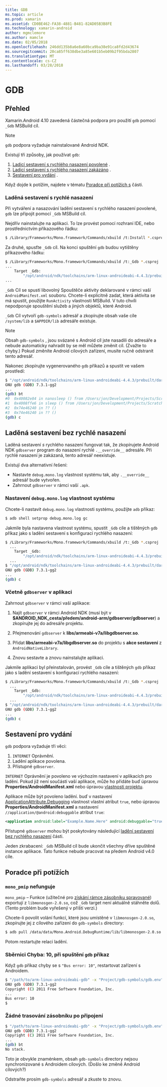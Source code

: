 ```yaml
---
title: GDB
ms.topic: article
ms.prod: xamarin
ms.assetid: CD0BE462-FA38-4881-B481-82AD05B3B8FE
ms.technology: xamarin-android
author: mgmclemore
ms.author: mamcle
ms.date: 02/05/2018
ms.openlocfilehash: 246dd135b8a6e8a60bca9ba38e91ca8fd2d43674
ms.sourcegitcommit: 20ca85ff638dbe3a85e601b5eb09b2f95bda2807
ms.translationtype: MT
ms.contentlocale: cs-CZ
ms.lasthandoff: 03/28/2018
---
```

# <a name="gdb"></a>GDB

## <a name="overview"></a>Přehled

Xamarin.Android 4.10 zavedená částečná podpora pro použití `gdb` pomocí `_Gdb` MSBuild cíl. 

> [!NOTE]
> `gdb` podpora vyžaduje nainstalované Android NDK.

Existují tři způsoby, jak používat `gdb`:

1.  [Ladicí sestavení s rychlého nasazení povolené](#Debug_Builds_with_Fast_Deployment) .
1.  [Ladicí sestavení s rychlého nasazení zakázáno](#Debug_Builds_without_Fast_Deployment) .
1.  [Sestavení pro vydání](#Release_Builds) .


Když dojde k potížím, najdete v tématu [Poradce při potížích s](#Troubleshooting) části.

<a name="Debug_Builds_with_Fast_Deployment" />

### <a name="debug-builds-with-fast-deployment"></a>Laděná sestavení s rychlé nasazení

Při vytváření a nasazování ladění sestavení s rychlého nasazení povolené, `gdb` lze připojit pomocí `_Gdb` MSBuild cíl.

Nejdřív nainstalujte na aplikaci. To lze provést pomocí rozhraní IDE, nebo prostřednictvím příkazového řádku:

```bash
$ /Library/Frameworks/Mono.framework/Commands/xbuild /t:Install *.csproj
```

Za druhé, spusťte `_Gdb` cíl. Na konci spuštění `gdb` budou vytištěny příkazového řádku:

```bash
$ /Library/Frameworks/Mono.framework/Commands/xbuild /t:_Gdb *.csproj
...
    Target _Gdb:
        "/opt/android/ndk/toolchains/arm-linux-androideabi-4.4.3/prebuilt/darwin-x86/bin/arm-linux-androideabi-gdb" -x "/Users/jon/Development/Projects/Scratch.HelloXamarin20//gdb-symbols/gdb.env"
...
```

`_Gdb` Cíl se spustí libovolný Spouštěče aktivity deklarované v rámci vaší `AndroidManifest.xml` souboru. Chcete-li explicitně zadat, která aktivita se má spustit, použijte `RunActivity` vlastnosti MSBuild. V tuto chvíli nepodporuje spouštění služeb a jiných objektů, které Android.

`_Gdb` Cíl vytvoří `gdb-symbols` adresář a zkopírujte obsah vaše cíle `/system/lib` a `$APPDIR/lib` adresáře existuje.


> [!NOTE]
> Obsah `gdb-symbols` , jsou svázané s Android cíl jste nasadili do adresáře a nebude automaticky nahradit by se měl můžete změnit cíl. (Zvažte to chyby.) Pokud změníte Android cílových zařízení, musíte ručně odstranit tento adresář.

Nakonec zkopírujte vygenerovaného `gdb` příkazů a spustit ve vašem prostředí:

```bash
$ "/opt/android/ndk/toolchains/arm-linux-androideabi-4.4.3/prebuilt/darwin-x86/bin/arm-linux-androideabi-gdb" -x "/Users/jon/Development/Projects/Scratch.HelloXamarin20//gdb-symbols/gdb.env"
GNU gdb (GDB) 7.3.1-gg2
...
(gdb) bt
#0  0x40082e84 in nanosleep () from /Users/jon/Development/Projects/Scratch.HelloXamarin20/gdb-symbols/libc.so
#1  0x4008ffe6 in sleep () from /Users/jon/Development/Projects/Scratch.HelloXamarin20/gdb-symbols/libc.so
#2  0x74e46240 in ?? ()
#3  0x74e46240 in ?? ()
(gdb) c
```

<a name="Debug_Builds_without_Fast_Deployment" />

## <a name="debug-builds-without-fast-deployment"></a>Laděná sestavení bez rychlé nasazení

Laděná sestavení *s* rychlého nasazení fungovat tak, že zkopírujete Android NDK `gdbserver` program do nasazení rychlé `.__override__` adresáře. Při rychlé nasazení je zakázaná, tento adresář neexistuje.

Existují dva alternativní řešení:

-   Nastavte `debug.mono.log` vlastnost systému tak, aby `.__override__` adresář bude vytvořen.
-   Zahrnout `gdbserver` v rámci vaší `.apk`.

### <a name="setting-the-debugmonolog-system-property"></a>Nastavení `debug.mono.log` vlastnost systému

Chcete-li nastavit `debug.mono.log` vlastnosti systému, použijte `adb` příkaz:

```bash
$ adb shell setprop debug.mono.log gc
```

Jakmile byla nastavena vlastnost systému, spustit `_Gdb` cíle a tištěných `gdb` příkaz jako s ladění sestavení s konfigurací rychlého nasazení:

```bash
$ /Library/Frameworks/Mono.framework/Commands/xbuild /t:_Gdb *.csproj
  ...
    Target _Gdb:
        "/opt/android/ndk/toolchains/arm-linux-androideabi-4.4.3/prebuilt/darwin-x86/bin/arm-linux-androideabi-gdb" -x "/Users/jon/Development/Projects/Scratch.HelloXamarin20//gdb-symbols/gdb.env"
  ...
$ "/opt/android/ndk/toolchains/arm-linux-androideabi-4.4.3/prebuilt/darwin-x86/bin/arm-linux-androideabi-gdb" -x "/Users/jon/Development/Projects/Scratch.HelloXamarin20//gdb-symbols/gdb.env"
GNU gdb (GDB) 7.3.1-gg2
...
(gdb) c
```


### <a name="including-gdbserver-in-your-app"></a>Včetně `gdbserver` v aplikaci

Zahrnout `gdbserver` v rámci vaší aplikace:

1. Najít `gdbserver` v rámci Android NDK (musí být v **$ANDROID\_NDK\_cesta/předem/android-arm/gdbserver/gdbserver**) a zkopírujte jej do adresáře projektu.

2. Přejmenování `gdbserver` k **libs/armeabi-v7a/libgdbserver.so**.

3. Přidat **libs/armeabi-v7a/libgdbserver.so** do projektu s **akce sestavení** z `AndroidNativeLibrary`.

4. Znovu sestavte a znovu nainstalujte aplikaci.

Jakmile aplikaci byl přeinstalován, provést `_Gdb` cíle a tištěných `gdb` příkaz jako s ladění sestavení s konfigurací rychlého nasazení:

```bash
$ /Library/Frameworks/Mono.framework/Commands/xbuild /t:_Gdb *.csproj
  ...
    Target _Gdb:
        "/opt/android/ndk/toolchains/arm-linux-androideabi-4.4.3/prebuilt/darwin-x86/bin/arm-linux-androideabi-gdb" -x "/Users/jon/Development/Projects/Scratch.HelloXamarin20//gdb-symbols/gdb.env"
  ...
$ "/opt/android/ndk/toolchains/arm-linux-androideabi-4.4.3/prebuilt/darwin-x86/bin/arm-linux-androideabi-gdb" -x "/Users/jon/Development/Projects/Scratch.HelloXamarin20//gdb-symbols/gdb.env"
GNU gdb (GDB) 7.3.1-gg2
...
(gdb) c
```

<a name="Release_Builds" />

## <a name="release-builds"></a>Sestavení pro vydání

`gdb` podpora vyžaduje tři věci:

1.  `INTERNET` Oprávnění.
2.  Ladění aplikace povolena.
3.  Přístupné `gdbserver`.

`INTERNET` Oprávnění je povoleno ve výchozím nastavení v aplikacích pro ladění. Pokud již není součástí vaší aplikace, může ho přidáte buď úpravou **Properties/AndroidManifest.xml** nebo úpravou [vlastnosti projektu](https://developer.xamarin.com/recipes/android/general/projects/add_permissions_to_android_manifest/).

Aplikace může být povoleno ladění. buď v nastavení [ApplicationAttribute.Debugging](https://developer.xamarin.com/api/property/Android.App.ApplicationAttribute.Debuggable/) vlastnost vlastní atribut `true`, nebo úpravou **Properties/AndroidManifest.xml** a nastavení `//application/@android:debuggable` atribut `true`:

```xml
<application android:label="Example.Name.Here" android:debuggable="true">
```

Přístupné `gdbserver` mohou být poskytovány následující [ladění sestavení bez rychlého nasazení](#Debug_Builds_without_Fast_Deployment) části.

Jeden zkrabacení: `_Gdb` MSBuild cíl bude ukončit všechny dříve spuštěné instance aplikace. Tato funkce nebude pracovat na předem Android v4.0 cíle.

<a name="Troubleshooting" />

## <a name="troubleshooting"></a>Poradce při potížích

### <a name="monopmip-doesnt-work"></a>`mono_pmip` nefunguje

`mono_pmip` – Funkce (užitečné pro [získání rámce zásobníku spravované](http://www.mono-project.com/docs/debug+profile/debug/#debugging-with-gdb)) exportují z `libmonosgen-2.0.so`, což `_Gdb` target není aktuálně stáhněte dolů. (Tento problém bude vyřešený v příští verzi.)

Chcete-li povolit volání funkcí, které jsou umístěné v `libmonosgen-2.0.so`, zkopírujte jej z cílového zařízení do `gdb-symbols` directory:

```bash
$ adb pull /data/data/Mono.Android.DebugRuntime/lib/libmonosgen-2.0.so Project/gdb-symbols
```

Potom restartujte relaci ladění.

### <a name="bus-error-10-when-running-the-gdb-command"></a>Sběrnici Chyba: 10, při spuštění `gdb` příkaz

Když `gdb` příkaz chyby se s `"Bus error: 10"`, restartovat zařízení s Androidem.

```bash
$ "/path/to/arm-linux-androideabi-gdb" -x "Project/gdb-symbols/gdb.env"
GNU gdb (GDB) 7.3.1-gg2
Copyright (C) 2011 Free Software Foundation, Inc.
...
Bus error: 10
$
```

### <a name="no-stack-trace-after-attach"></a>Žádné trasování zásobníku po připojení

```bash
$ "/path/to/arm-linux-androideabi-gdb" -x "Project/gdb-symbols/gdb.env"
GNU gdb (GDB) 7.3.1-gg2
Copyright (C) 2011 Free Software Foundation, Inc.
...
(gdb) bt
No stack.
```

Toto je obvykle znaménkem, obsah `gdb-symbols` directory nejsou synchronizované s Androidem cílových. (Došlo ke změně Android cílových?)

Odstraňte prosím `gdb-symbols` adresář a zkuste to znovu.
